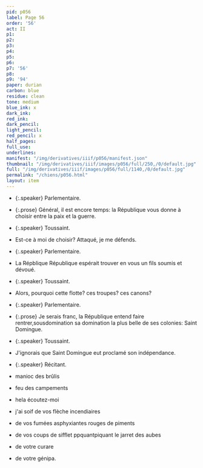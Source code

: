 ```yaml
---
pid: p056
label: Page 56
order: '56'
act: II
p1: 
p2: 
p3: 
p4: 
p5: 
p6: 
p7: '56'
p8: 
p9: '94'
paper: durian
carbon: blue
residue: clean
tone: medium
blue_ink: x
dark_ink: 
red_ink: 
dark_pencil: 
light_pencil: 
red_pencil: x
half_pages: 
full_use: 
underlines: 
manifest: "/img/derivatives/iiif/p056/manifest.json"
thumbnail: "/img/derivatives/iiif/images/p056/full/250,/0/default.jpg"
full: "/img/derivatives/iiif/images/p056/full/1140,/0/default.jpg"
permalink: "/chiens/p056.html"
layout: item
---
```




- {:.speaker} Parlementaire.

- {:.prose} Général, il est encore temps: la République vous donne à choisir entre la paix et la guerre.


- {:.speaker} Toussaint.

- Est-ce à moi de choisir? Attaqué, je me défends.


- {:.speaker} Parlementaire.

- La <span class="delete">Répblique </span>République espérait trouver en vous un fils soumis et dévoué.


- {:.speaker} Toussaint.

- Alors, pourquoi cette flotte? ces troupes? ces canons?


- {:.speaker} Parlementaire.

- {:.prose} Je serais franc, la République entend faire rentrer,sous<span class="delete">domination </span> sa domination la plus belle de ses colonies: Saint Domingue.


- {:.speaker} Toussaint.

- J'ignorais que Saint Domingue eut proclamé son indépendance.


- {:.speaker} Récitant.

- manioc des brûlis
- feu des campements
- <span class="delete">hela </span>écoutez-moi
- j'ai soif de vos flèche incendiaires
- de vos fumées asphyxiantes roug<span class="add  ">es</span> de piments
- de vos coups de sifflet <span class="delete">ppquant</span><span class="add blue-ink above">piquant</span> le jarret des aubes
- de votre curare
- de votre génipa.



